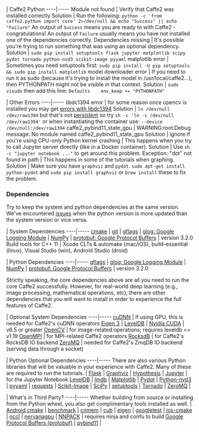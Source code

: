 
| Caffe2 Python
----|-----
Module not found | Verify that Caffe2 was installed correctly
Solution | Run the following: `python -c 'from caffe2.python import core' 2>/dev/null && echo "Success" || echo "Failure"` An output of `Success` means you are ready to with Caffe2 - congratulations! An output of `Failure` usually means you have not installed one of the dependencies correctly.
Dependencies missing | It's possible you're trying to run something that was using an optional dependency.
Solution | `sudo pip install setuptools flask jupyter matplotlib scipy pydot tornado python-nvd3 scikit-image pyyaml`
matplotlib error | Sometimes you need setuptools first: `sudo pip install -U pip setuptools && sudo pip install matplotlib`
model downloader error | If you need to run it as sudo (because it's trying to install the model in /usr/local/caffe2...), then PYTHONPATH might not be visible in that context.
Solution | `sudo visudo` then add this line: `Defaults    env_keep += "PYTHONPATH"`


| Other Errors
----|-----
libdc1394 error | for some reason once opencv is installed you may get [errors with libdc1394](http://stackoverflow.com/questions/12689304/ctypes-error-libdc1394-error-failed-to-initialize-libdc1394)
Solution | `ln /dev/null /dev/raw1394` but that's not [persistent](http://stackoverflow.com/questions/31768441/how-to-persist-ln-in-docker-with-ubuntu) so try `sh -c 'ln -s /dev/null /dev/raw1394'` or when instantiating the container use: `--device /dev/null:/dev/raw1394`
caffe2_pybind11_state_gpu | WARNING:root:Debug message: No module named caffe2_pybind11_state_gpu
Solution | ignore if you're using CPU-only
Python kernel crashing | This happens when you try to call Jupyter server directly (like in a Docker container).
Solution | Use `sh -c "jupyter notebook ..."` to get around this problem.
Exception: "dot" not found in path | This happens in some of the tutorials when graphing.
Solution | Make sure you have `graphviz` and `pydot`. `sudo apt-get install python-pydot` and `sudo pip install graphviz` or `brew install` these to fix the problem.

### Dependencies

Try to keep the system and python dependencies at the same version. We've encountered [issues](https://github.com/caffe2/caffe2/issues) when the python version is more updated than the system version or vice versa.


| System Dependencies
----|-----
[cmake](https://cmake.org/download/) |
[git](https://github.com) |
[gflags](https://gflags.github.io/gflags/) |
[glog: Google Logging Module](https://github.com/google/glog) |
[NumPy](http://www.numpy.org/) |
[protobuf: Google Protocol Buffers](https://developers.google.com/protocol-buffers/) | version 3.2.0
Build tools for C++ 11 | Xcode CLTs & automake (mac/iOS), build-essential (linux), Visual Studio (win), Android Studio (droid)


| Python Dependencies
----|-----
[gflags](https://gflags.github.io/gflags/) |
[glog: Google Logging Module](https://github.com/google/glog) |
[NumPy](http://www.numpy.org/) |
[protobuf: Google Protocol Buffers](https://developers.google.com/protocol-buffers/) | version 3.2.0


Strictly speaking, the core dependencies above are all you need to run the core Caffe2 successfully. However, for real-world deep learning (e.g., image processing, mathematical operations, etc), there are other dependencies that you will want to install in order to experience the full features of Caffe2.


| Optional System Dependencies
----|-----
[cuDNN](https://developer.nvidia.com/cudnn) | if using GPU, this is needed for Caffe2's cuDNN operators
[Eigen 3](http://eigen.tuxfamily.org/) |
[LevelDB](https://github.com/google/leveldb) |
[Nvidia CUDA](https://developer.nvidia.com/cuda-zone) | v6.5 or greater
[OpenCV](http://opencv.org/) | for image-related operations; requires leveldb <= v1.19
[OpenMPI](http://www.open-mpi.org/) | for MPI-related Caffe2 operators
[RocksdB](http://rocksdb.org) | for Caffe2's RocksDB IO backend
[ZeroMQ](http://zeromq.org/) | needed for Caffe2's ZmqDB IO backend (serving data through a socket)


| Python Optional Dependencies
----|-----
There are also various Python libraries that will be valuable in your experience with Caffe2. Many of these are required to run the tutorials. |
[Flask](http://flask.pocoo.org/) |
[Graphviz](http://www.graphviz.org/) |
[Hypothesis](https://hypothesis.readthedocs.io/) |
[Jupyter](https://ipython.org/) | for the Jupyter Notebook
[LevelDB](https://github.com/google/leveldb) |
[lmdb](https://lmdb.readthedocs.io/en/release/) |
[Matplotlib](http://matplotlib.org/) |
[Pydot](https://pypi.python.org/pypi/pydot) |
[Python-nvd3](https://pypi.python.org/pypi/python-nvd3/) |
[pyyaml](http://pyyaml.org/) |
[requests](http://docs.python-requests.org/en/master/) |
[Scikit-Image](http://scikit-image.org/) |
[SciPy](https://www.scipy.org/) |
[setuptools](https://pypi.python.org/pypi/setuptools) |
[Tornado](http://www.tornadoweb.org/en/stable/) |
[ZeroMQ](http://zeromq.org/) |


| What's in Third Party?
----|-----
Whether building from source or installing from the Python wheel, you also get complimentary tools installed as well. |
[Android cmake](https://github.com/taka-no-me/android-cmake) |
[benchmark](https://github.com/google/benchmark) |
[cnmem](https://github.com/NVIDIA/cnmem) |
[cub](http://nvlabs.github.io/cub/) |
[eigen](http://eigen.tuxfamily.org/) |
[googletest](https://github.com/google/googletest) |
[ios-cmake](https://github.com/cristeab/ios-cmake) |
[nccl](https://github.com/NVIDIA/nccl) |
[nervanagpu](https://github.com/NervanaSystems/nervanagpu) |
[NNPACK](https://github.com/Maratyszcza/NNPACK) | requires ninja and confu to build
[Google Protocol Buffers (protobuf)](https://developers.google.com/protocol-buffers/) |
[pybind11](https://github.com/pybind/pybind11) |

